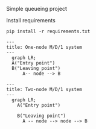 ﻿Simple queueing project

Install requirements
```
pip install -r requirements.txt
```

```mermaid
---
title: One-node M/D/1 system
---
  graph LR;
  A("Entry point")
  B("Leaving point")
      A-- node --> B
```


```mermaid
---
title: Two-node M/D/1 system
---
  graph LR;
    A("Entry point")
    B("Leaving point")
      A -- node --> node --> B
```